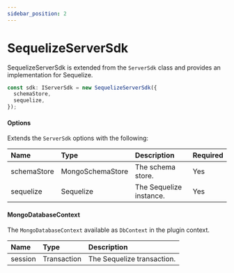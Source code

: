 ```yaml
---
sidebar_position: 2
---
```


# SequelizeServerSdk

SequelizeServerSdk is extended from the `ServerSdk` class and provides an implementation for Sequelize.

```ts
const sdk: IServerSdk = new SequelizeServerSdk({
  schemaStore,
  sequelize,
});
```

#### Options

Extends the `ServerSdk` options with the following:

| Name        | Type             | Description             | Required |
| :---------- | :--------------- | :---------------------- | :------- |
| schemaStore | MongoSchemaStore | The schema store.       | Yes      |
| sequelize   | Sequelize        | The Sequelize instance. | Yes      |

#### MongoDatabaseContext

The `MongoDatabaseContext` available as `DbContext` in the plugin context.

| Name    | Type        | Description                |
| :------ | :---------- | :------------------------- |
| session | Transaction | The Sequelize transaction. |
